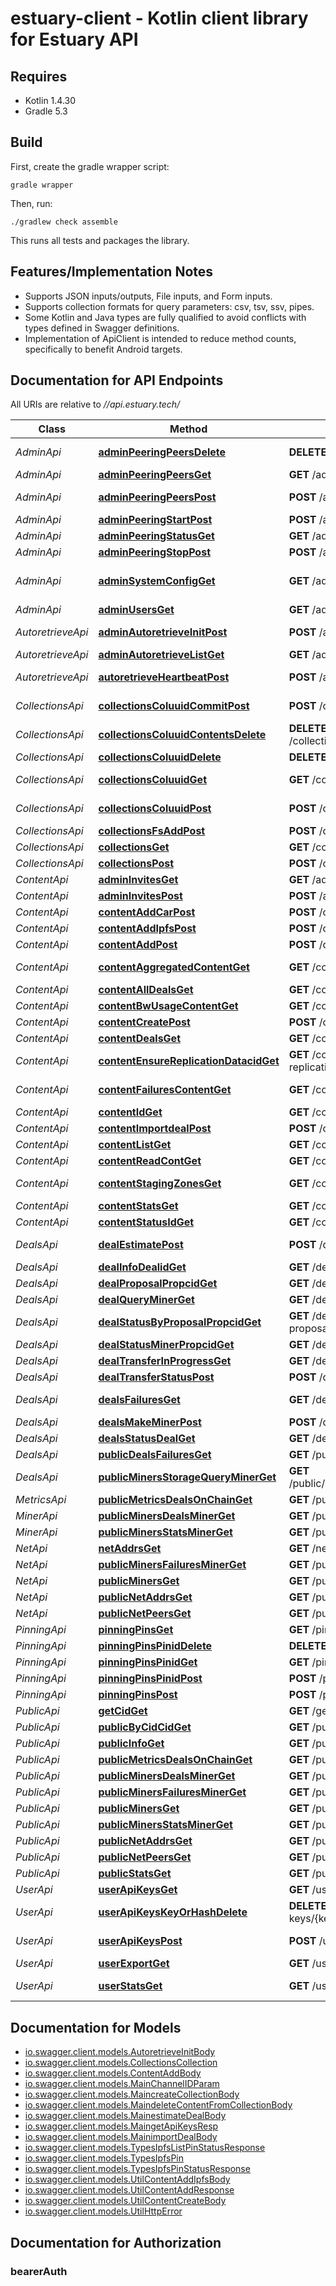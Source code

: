 # estuary-client - Kotlin client library for Estuary API

## Requires

* Kotlin 1.4.30
* Gradle 5.3

## Build

First, create the gradle wrapper script:

```
gradle wrapper
```

Then, run:

```
./gradlew check assemble
```

This runs all tests and packages the library.

## Features/Implementation Notes

* Supports JSON inputs/outputs, File inputs, and Form inputs.
* Supports collection formats for query parameters: csv, tsv, ssv, pipes.
* Some Kotlin and Java types are fully qualified to avoid conflicts with types defined in Swagger definitions.
* Implementation of ApiClient is intended to reduce method counts, specifically to benefit Android targets.

<a name="documentation-for-api-endpoints"></a>
## Documentation for API Endpoints

All URIs are relative to *//api.estuary.tech/*

Class | Method | HTTP request | Description
------------ | ------------- | ------------- | -------------
*AdminApi* | [**adminPeeringPeersDelete**](docs/AdminApi.md#adminpeeringpeersdelete) | **DELETE** /admin/peering/peers | Remove peers on Peering Service
*AdminApi* | [**adminPeeringPeersGet**](docs/AdminApi.md#adminpeeringpeersget) | **GET** /admin/peering/peers | List all Peering peers
*AdminApi* | [**adminPeeringPeersPost**](docs/AdminApi.md#adminpeeringpeerspost) | **POST** /admin/peering/peers | Add peers on Peering Service
*AdminApi* | [**adminPeeringStartPost**](docs/AdminApi.md#adminpeeringstartpost) | **POST** /admin/peering/start | Start Peering
*AdminApi* | [**adminPeeringStatusGet**](docs/AdminApi.md#adminpeeringstatusget) | **GET** /admin/peering/status | Check Peering Status
*AdminApi* | [**adminPeeringStopPost**](docs/AdminApi.md#adminpeeringstoppost) | **POST** /admin/peering/stop | Stop Peering
*AdminApi* | [**adminSystemConfigGet**](docs/AdminApi.md#adminsystemconfigget) | **GET** /admin/system/config | Get systems(estuary/shuttle) config
*AdminApi* | [**adminUsersGet**](docs/AdminApi.md#adminusersget) | **GET** /admin/users | Get all users
*AutoretrieveApi* | [**adminAutoretrieveInitPost**](docs/AutoretrieveApi.md#adminautoretrieveinitpost) | **POST** /admin/autoretrieve/init | Register autoretrieve server
*AutoretrieveApi* | [**adminAutoretrieveListGet**](docs/AutoretrieveApi.md#adminautoretrievelistget) | **GET** /admin/autoretrieve/list | List autoretrieve servers
*AutoretrieveApi* | [**autoretrieveHeartbeatPost**](docs/AutoretrieveApi.md#autoretrieveheartbeatpost) | **POST** /autoretrieve/heartbeat | Marks autoretrieve server as up
*CollectionsApi* | [**collectionsColuuidCommitPost**](docs/CollectionsApi.md#collectionscoluuidcommitpost) | **POST** /collections/{coluuid}/commit | Produce a CID of the collection contents
*CollectionsApi* | [**collectionsColuuidContentsDelete**](docs/CollectionsApi.md#collectionscoluuidcontentsdelete) | **DELETE** /collections/{coluuid}/contents | Deletes a content from a collection
*CollectionsApi* | [**collectionsColuuidDelete**](docs/CollectionsApi.md#collectionscoluuiddelete) | **DELETE** /collections/{coluuid} | Deletes a collection
*CollectionsApi* | [**collectionsColuuidGet**](docs/CollectionsApi.md#collectionscoluuidget) | **GET** /collections/{coluuid} | Get contents in a collection
*CollectionsApi* | [**collectionsColuuidPost**](docs/CollectionsApi.md#collectionscoluuidpost) | **POST** /collections/{coluuid} | Add contents to a collection
*CollectionsApi* | [**collectionsFsAddPost**](docs/CollectionsApi.md#collectionsfsaddpost) | **POST** /collections/fs/add | Add a file to a collection
*CollectionsApi* | [**collectionsGet**](docs/CollectionsApi.md#collectionsget) | **GET** /collections/ | List all collections
*CollectionsApi* | [**collectionsPost**](docs/CollectionsApi.md#collectionspost) | **POST** /collections/ | Create a new collection
*ContentApi* | [**adminInvitesGet**](docs/ContentApi.md#admininvitesget) | **GET** /admin/invites | Get Estuary invites
*ContentApi* | [**adminInvitesPost**](docs/ContentApi.md#admininvitespost) | **POST** /admin/invites | Create an Estuary invite
*ContentApi* | [**contentAddCarPost**](docs/ContentApi.md#contentaddcarpost) | **POST** /content/add-car | Add Car object
*ContentApi* | [**contentAddIpfsPost**](docs/ContentApi.md#contentaddipfspost) | **POST** /content/add-ipfs | Add IPFS object
*ContentApi* | [**contentAddPost**](docs/ContentApi.md#contentaddpost) | **POST** /content/add | Add new content
*ContentApi* | [**contentAggregatedContentGet**](docs/ContentApi.md#contentaggregatedcontentget) | **GET** /content/aggregated/{content} | Get aggregated content stats
*ContentApi* | [**contentAllDealsGet**](docs/ContentApi.md#contentalldealsget) | **GET** /content/all-deals | Get all deals for a user
*ContentApi* | [**contentBwUsageContentGet**](docs/ContentApi.md#contentbwusagecontentget) | **GET** /content/bw-usage/{content} | Get content bandwidth
*ContentApi* | [**contentCreatePost**](docs/ContentApi.md#contentcreatepost) | **POST** /content/create | Add a new content
*ContentApi* | [**contentDealsGet**](docs/ContentApi.md#contentdealsget) | **GET** /content/deals | Content with deals
*ContentApi* | [**contentEnsureReplicationDatacidGet**](docs/ContentApi.md#contentensurereplicationdatacidget) | **GET** /content/ensure-replication/{datacid} | Ensure Replication
*ContentApi* | [**contentFailuresContentGet**](docs/ContentApi.md#contentfailurescontentget) | **GET** /content/failures/{content} | List all failures for a content
*ContentApi* | [**contentIdGet**](docs/ContentApi.md#contentidget) | **GET** /content/{id} | Content
*ContentApi* | [**contentImportdealPost**](docs/ContentApi.md#contentimportdealpost) | **POST** /content/importdeal | Import a deal
*ContentApi* | [**contentListGet**](docs/ContentApi.md#contentlistget) | **GET** /content/list | List all pinned content
*ContentApi* | [**contentReadContGet**](docs/ContentApi.md#contentreadcontget) | **GET** /content/read/{cont} | Read content
*ContentApi* | [**contentStagingZonesGet**](docs/ContentApi.md#contentstagingzonesget) | **GET** /content/staging-zones | Get staging zone for user
*ContentApi* | [**contentStatsGet**](docs/ContentApi.md#contentstatsget) | **GET** /content/stats | Get content statistics
*ContentApi* | [**contentStatusIdGet**](docs/ContentApi.md#contentstatusidget) | **GET** /content/status/{id} | Content Status
*DealsApi* | [**dealEstimatePost**](docs/DealsApi.md#dealestimatepost) | **POST** /deal/estimate | Estimate the cost of a deal
*DealsApi* | [**dealInfoDealidGet**](docs/DealsApi.md#dealinfodealidget) | **GET** /deal/info/{dealid} | Get Deal Info
*DealsApi* | [**dealProposalPropcidGet**](docs/DealsApi.md#dealproposalpropcidget) | **GET** /deal/proposal/{propcid} | Get Proposal
*DealsApi* | [**dealQueryMinerGet**](docs/DealsApi.md#dealqueryminerget) | **GET** /deal/query/{miner} | Query Ask
*DealsApi* | [**dealStatusByProposalPropcidGet**](docs/DealsApi.md#dealstatusbyproposalpropcidget) | **GET** /deal/status-by-proposal/{propcid} | Get Deal Status by PropCid
*DealsApi* | [**dealStatusMinerPropcidGet**](docs/DealsApi.md#dealstatusminerpropcidget) | **GET** /deal/status/{miner}/{propcid} | Deal Status
*DealsApi* | [**dealTransferInProgressGet**](docs/DealsApi.md#dealtransferinprogressget) | **GET** /deal/transfer/in-progress | Transfer In Progress
*DealsApi* | [**dealTransferStatusPost**](docs/DealsApi.md#dealtransferstatuspost) | **POST** /deal/transfer/status | Transfer Status
*DealsApi* | [**dealsFailuresGet**](docs/DealsApi.md#dealsfailuresget) | **GET** /deals/failures | Get storage failures for user
*DealsApi* | [**dealsMakeMinerPost**](docs/DealsApi.md#dealsmakeminerpost) | **POST** /deals/make/{miner} | Make Deal
*DealsApi* | [**dealsStatusDealGet**](docs/DealsApi.md#dealsstatusdealget) | **GET** /deals/status/{deal} | Get Deal Status
*DealsApi* | [**publicDealsFailuresGet**](docs/DealsApi.md#publicdealsfailuresget) | **GET** /public/deals/failures | Get storage failures
*DealsApi* | [**publicMinersStorageQueryMinerGet**](docs/DealsApi.md#publicminersstoragequeryminerget) | **GET** /public/miners/storage/query/{miner} | Query Ask
*MetricsApi* | [**publicMetricsDealsOnChainGet**](docs/MetricsApi.md#publicmetricsdealsonchainget) | **GET** /public/metrics/deals-on-chain | Get deal metrics
*MinerApi* | [**publicMinersDealsMinerGet**](docs/MinerApi.md#publicminersdealsminerget) | **GET** /public/miners/deals/{miner} | Get all miners deals
*MinerApi* | [**publicMinersStatsMinerGet**](docs/MinerApi.md#publicminersstatsminerget) | **GET** /public/miners/stats/{miner} | Get miner stats
*NetApi* | [**netAddrsGet**](docs/NetApi.md#netaddrsget) | **GET** /net/addrs | Net Addrs
*NetApi* | [**publicMinersFailuresMinerGet**](docs/NetApi.md#publicminersfailuresminerget) | **GET** /public/miners/failures/{miner} | Get all miners
*NetApi* | [**publicMinersGet**](docs/NetApi.md#publicminersget) | **GET** /public/miners | Get all miners
*NetApi* | [**publicNetAddrsGet**](docs/NetApi.md#publicnetaddrsget) | **GET** /public/net/addrs | Net Addrs
*NetApi* | [**publicNetPeersGet**](docs/NetApi.md#publicnetpeersget) | **GET** /public/net/peers | Net Peers
*PinningApi* | [**pinningPinsGet**](docs/PinningApi.md#pinningpinsget) | **GET** /pinning/pins | List all pin status objects
*PinningApi* | [**pinningPinsPinidDelete**](docs/PinningApi.md#pinningpinspiniddelete) | **DELETE** /pinning/pins/{pinid} | Delete a pinned object
*PinningApi* | [**pinningPinsPinidGet**](docs/PinningApi.md#pinningpinspinidget) | **GET** /pinning/pins/{pinid} | Get a pin status object
*PinningApi* | [**pinningPinsPinidPost**](docs/PinningApi.md#pinningpinspinidpost) | **POST** /pinning/pins/{pinid} | Replace a pinned object
*PinningApi* | [**pinningPinsPost**](docs/PinningApi.md#pinningpinspost) | **POST** /pinning/pins | Add and pin object
*PublicApi* | [**getCidGet**](docs/PublicApi.md#getcidget) | **GET** /get/{cid} | Get Full Content by Cid
*PublicApi* | [**publicByCidCidGet**](docs/PublicApi.md#publicbycidcidget) | **GET** /public/by-cid/{cid} | Get Content by Cid
*PublicApi* | [**publicInfoGet**](docs/PublicApi.md#publicinfoget) | **GET** /public/info | Get public node info
*PublicApi* | [**publicMetricsDealsOnChainGet**](docs/PublicApi.md#publicmetricsdealsonchainget) | **GET** /public/metrics/deals-on-chain | Get deal metrics
*PublicApi* | [**publicMinersDealsMinerGet**](docs/PublicApi.md#publicminersdealsminerget) | **GET** /public/miners/deals/{miner} | Get all miners deals
*PublicApi* | [**publicMinersFailuresMinerGet**](docs/PublicApi.md#publicminersfailuresminerget) | **GET** /public/miners/failures/{miner} | Get all miners
*PublicApi* | [**publicMinersGet**](docs/PublicApi.md#publicminersget) | **GET** /public/miners | Get all miners
*PublicApi* | [**publicMinersStatsMinerGet**](docs/PublicApi.md#publicminersstatsminerget) | **GET** /public/miners/stats/{miner} | Get miner stats
*PublicApi* | [**publicNetAddrsGet**](docs/PublicApi.md#publicnetaddrsget) | **GET** /public/net/addrs | Net Addrs
*PublicApi* | [**publicNetPeersGet**](docs/PublicApi.md#publicnetpeersget) | **GET** /public/net/peers | Net Peers
*PublicApi* | [**publicStatsGet**](docs/PublicApi.md#publicstatsget) | **GET** /public/stats | Public stats
*UserApi* | [**userApiKeysGet**](docs/UserApi.md#userapikeysget) | **GET** /user/api-keys | Get API keys for a user
*UserApi* | [**userApiKeysKeyOrHashDelete**](docs/UserApi.md#userapikeyskeyorhashdelete) | **DELETE** /user/api-keys/{key_or_hash} | Revoke a User API Key.
*UserApi* | [**userApiKeysPost**](docs/UserApi.md#userapikeyspost) | **POST** /user/api-keys | Create API keys for a user
*UserApi* | [**userExportGet**](docs/UserApi.md#userexportget) | **GET** /user/export | Export user data
*UserApi* | [**userStatsGet**](docs/UserApi.md#userstatsget) | **GET** /user/stats | Get stats for the current user

<a name="documentation-for-models"></a>
## Documentation for Models

 - [io.swagger.client.models.AutoretrieveInitBody](docs/AutoretrieveInitBody.md)
 - [io.swagger.client.models.CollectionsCollection](docs/CollectionsCollection.md)
 - [io.swagger.client.models.ContentAddBody](docs/ContentAddBody.md)
 - [io.swagger.client.models.MainChannelIDParam](docs/MainChannelIDParam.md)
 - [io.swagger.client.models.MaincreateCollectionBody](docs/MaincreateCollectionBody.md)
 - [io.swagger.client.models.MaindeleteContentFromCollectionBody](docs/MaindeleteContentFromCollectionBody.md)
 - [io.swagger.client.models.MainestimateDealBody](docs/MainestimateDealBody.md)
 - [io.swagger.client.models.MaingetApiKeysResp](docs/MaingetApiKeysResp.md)
 - [io.swagger.client.models.MainimportDealBody](docs/MainimportDealBody.md)
 - [io.swagger.client.models.TypesIpfsListPinStatusResponse](docs/TypesIpfsListPinStatusResponse.md)
 - [io.swagger.client.models.TypesIpfsPin](docs/TypesIpfsPin.md)
 - [io.swagger.client.models.TypesIpfsPinStatusResponse](docs/TypesIpfsPinStatusResponse.md)
 - [io.swagger.client.models.UtilContentAddIpfsBody](docs/UtilContentAddIpfsBody.md)
 - [io.swagger.client.models.UtilContentAddResponse](docs/UtilContentAddResponse.md)
 - [io.swagger.client.models.UtilContentCreateBody](docs/UtilContentCreateBody.md)
 - [io.swagger.client.models.UtilHttpError](docs/UtilHttpError.md)

<a name="documentation-for-authorization"></a>
## Documentation for Authorization

<a name="bearerAuth"></a>
### bearerAuth


